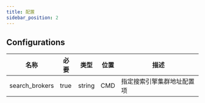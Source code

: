 ```yaml
---
title: 配置
sidebar_position: 2
---
```



## Configurations


|名称|必要|类型|位置|描述|
|---|---|----|---|----|
|search_brokers|true|string|CMD|指定搜索引擎集群地址配置项|